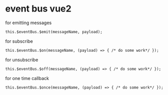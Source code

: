 # event bus vue2

for emitting messages 

```
this.$eventBus.$emit(messageName, payload);
```

for subscribe
```
this.$eventBus.$on(messageName, (payload) => { /* do some work*/ });
```

for unsubscribe
```
this.$eventBus.$off(messageName, (payload) => { /* do some work*/ });
```

for one time callback
```
this.$eventBus.$once(messageName, (payload) => { /* do some work*/ });
```